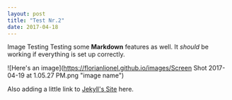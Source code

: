 ```yaml
---  
layout: post  
title: "Test Nr.2"  
date: 2017-04-18  
---  
```


Image Testing
Testing some **Markdown** features as well. It *should* be working if everything is set up correctly.  

![Here's an image](https://florianlionel.github.io/images/Screen Shot 2017-04-19 at 1.05.27 PM.png "image name")  
  
Also adding a little link to [Jekyll's Site](http://jekyllrb.com) here.